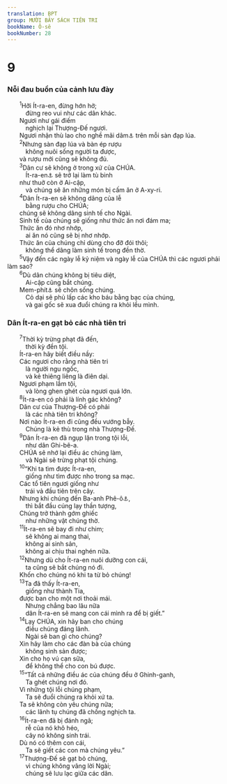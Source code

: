 ```yaml
---
translation: BPT
group: MƯỜI BẢY SÁCH TIÊN TRI
bookName: Ô-sê 
bookNumber: 28
---
```


<div class="title"><h1>9</h1><h3>Nỗi đau buồn của cảnh lưu đày</h3></div>
<span class="verse os_9_1">  <sup>1</sup>Hỡi Ít-ra-en, đừng hớn hở;<br/>   đừng reo vui như các dân khác.<br/>  Ngươi như gái điếm<br/>   nghịch lại Thượng-Đế ngươi.<br/>  Ngươi nhận thù lao cho nghề mãi dâm<a data-toggle="tooltip" data-placement="bottom" title="Hay “phạm tội nhục dục” Điều nầy chứng tỏ dân chúng không trung thành với Thượng Đế nhưng cũng có thể nghĩa là họ hành lạc với các gái điếm trong đền thờ. Họ tin rằng làm như thế sẽ khiến các thần giả cho họ nhiều con và mùa màng tốt.">⚓</a> trên mỗi sàn đạp lúa.<br/></span>
<span class="verse os_9_2">  <sup>2</sup>Nhưng sàn đạp lúa và bàn ép rượu<br/>   không nuôi sống người ta được,<br/>  và rượu mới cũng sẽ không đủ.<br/></span>
<span class="verse os_9_3">  <sup>3</sup>Dân cư sẽ không ở trong xứ của CHÚA.<br/>   Ít-ra-en<a data-toggle="tooltip" data-placement="bottom" title="Nguyên văn, “Ép-ra-im.” Xem “Ép-ra-im” trong Bảng Giải Thích Từ Ngữ.">⚓</a> sẽ trở lại làm tù binh<br/>  như thuở còn ở Ai-cập,<br/>   và chúng sẽ ăn những món bị cấm ăn ở A-xy-ri.<br/></span>
<span class="verse os_9_4">  <sup>4</sup>Dân Ít-ra-en sẽ không dâng của lễ<br/>   bằng rượu cho CHÚA;<br/>  chúng sẽ không dâng sinh tế cho Ngài.<br/>  Sinh tế của chúng sẽ giống như thức ăn nơi đám ma;<br/>  Thức ăn đó nhơ nhớp,<br/>   ai ăn nó cũng sẽ bị nhơ nhớp.<br/>  Thức ăn của chúng chỉ dùng cho đỡ đói thôi;<br/>   không thể dâng làm sinh tế trong đền thờ.<br/></span>
<span class="verse os_9_5">  <sup>5</sup>Vậy đến các ngày lễ kỷ niệm và ngày lễ của CHÚA thì các ngươi phải làm sao?<br/></span>
<span class="verse os_9_6">  <sup>6</sup>Dù dân chúng không bị tiêu diệt,<br/>   Ai-cập cũng bắt chúng.<br/>  Mem-phít<a data-toggle="tooltip" data-placement="bottom" title="Tên của một thành phố Ai-cập nổi tiếng về những lăng tẩm.">⚓</a> sẽ chôn sống chúng.<br/>   Cỏ dại sẽ phủ lấp các kho báu bằng bạc của chúng,<br/>   và gai gốc sẽ xua đuổi chúng ra khỏi lều mình.<br/></span>
<div class="title"><h3>Dân Ít-ra-en gạt bỏ các nhà tiên tri</h3></div>
<span class="verse os_9_7">  <sup>7</sup>Thời kỳ trừng phạt đã đến,<br/>   thời kỳ đền tội.<br/>  Ít-ra-en hãy biết điều nầy:<br/>  Các ngươi cho rằng nhà tiên tri<br/>   là người ngu ngốc,<br/>   và kẻ thiêng liêng là điên dại.<br/>  Ngươi phạm lắm tội,<br/>   và lòng ghen ghét của ngươi quá lớn.<br/></span>
<span class="verse os_9_8">  <sup>8</sup>Ít-ra-en có phải là lính gác không?<br/>  Dân cư của Thượng-Đế có phải<br/>   là các nhà tiên tri không?<br/>  Nơi nào Ít-ra-en đi cũng đều vướng bẫy.<br/>   Chúng là kẻ thù trong nhà Thượng-Đế.<br/></span>
<span class="verse os_9_9">  <sup>9</sup>Dân Ít-ra-en đã ngụp lặn trong tội lỗi,<br/>   như dân Ghi-bê-a.<br/>  CHÚA sẽ nhớ lại điều ác chúng làm,<br/>   và Ngài sẽ trừng phạt tội chúng.<br/></span>
<span class="verse os_9_10">  <sup>10</sup>“Khi ta tìm được Ít-ra-en,<br/>   giống như tìm được nho trong sa mạc.<br/>  Các tổ tiên ngươi giống như<br/>   trái vả đầu tiên trên cây.<br/>  Nhưng khi chúng đến Ba-anh Phê-ô<a data-toggle="tooltip" data-placement="bottom" title="Chuyện nầy xảy ra khi Mô-se đang hướng dẫn dân chúng đi trong sa mạc. Xem Dân 25:1-5.">⚓</a>,<br/>   thì bắt đầu cúng lạy thần tượng,<br/>  Chúng trở thành gớm ghiếc<br/>   như những vật chúng thờ.<br/></span>
<span class="verse os_9_11">  <sup>11</sup>Ít-ra-en sẽ bay đi như chim;<br/>   sẽ không ai mang thai,<br/>   không ai sinh sản,<br/>   không ai chịu thai nghén nữa.<br/></span>
<span class="verse os_9_12">  <sup>12</sup>Nhưng dù cho Ít-ra-en nuôi dưỡng con cái,<br/>   ta cũng sẽ bắt chúng nó đi.<br/>  Khốn cho chúng nó khi ta từ bỏ chúng!<br/></span>
<span class="verse os_9_13">  <sup>13</sup>Ta đã thấy Ít-ra-en,<br/>   giống như thành Tia,<br/>  được ban cho một nơi thoải mái.<br/>   Nhưng chẳng bao lâu nữa<br/>   dân Ít-ra-en sẽ mang con cái mình ra để bị giết.”<br/></span>
<span class="verse os_9_14">  <sup>14</sup>Lạy CHÚA, xin hãy ban cho chúng<br/>   điều chúng đáng lãnh.<br/>   Ngài sẽ ban gì cho chúng?<br/>  Xin hãy làm cho các đàn bà của chúng<br/>   không sinh sản được;<br/>  Xin cho họ vú cạn sữa,<br/>   để không thể cho con bú được.<br/></span>
<span class="verse os_9_15">  <sup>15</sup>“Tất cả những điều ác của chúng đều ở Ghinh-ganh,<br/>   Ta ghét chúng nơi đó.<br/>  Vì những tội lỗi chúng phạm,<br/>   Ta sẽ đuổi chúng ra khỏi xứ ta.<br/>  Ta sẽ không còn yêu chúng nữa;<br/>   các lãnh tụ chúng đã chống nghịch ta.<br/></span>
<span class="verse os_9_16">  <sup>16</sup>Ít-ra-en đã bị đánh ngã;<br/>   rễ của nó khô héo,<br/>   cây nó không sinh trái.<br/>  Dù nó có thêm con cái,<br/>   Ta sẽ giết các con mà chúng yêu.”<br/></span>
<span class="verse os_9_17">  <sup>17</sup>Thượng-Đế sẽ gạt bỏ chúng,<br/>   vì chúng không vâng lời Ngài;<br/>   chúng sẽ lưu lạc giữa các dân.<br/></span>
